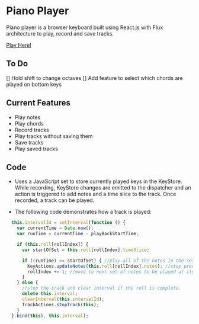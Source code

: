 # Piano Player
Piano player is a browser keyboard built using React.js with Flux
architecture to play, record and save tracks.

[Play Here!](pianoplayer.herokuapp.com)

## To Do
[] Hold shift to change octaves
[] Add feature to select which chords are played on bottom keys

## Current Features
- Play notes
- Play chords
- Record tracks
- Play tracks without saving them
- Save tracks
- Play saved tracks

## Code
- Uses a JavaScript set to store currently played keys in the KeyStore.
  While recording, KeyStore changes are emitted to the dispatcher and an
  action is triggered to add notes and a time slice to the track. Once recorded,
  a track can be played.

- The following code demonstrates how a track is played:

``` JavaScript
  this.intervalId = setInterval(function () {
    var currentTime = Date.now();
    var runTime = currentTime - playBackStartTime;

    if (this.roll[rollIndex]) {
      var startOfSet = this.roll[rollIndex].timeSlice;

      if ((runTime) >= startOfSet) { //play all of the notes in the set at this rollIndex if their start is greater than the runTime
        KeyActions.updateNotes(this.roll[rollIndex].notes); //stop previous notes and play current set
        rollIndex += 1; //move to next set of notes to be played at its start time
      }
    } else {
      //stop the track and clear interval if the roll is complete.
      delete this.interval;
      clearInterval(this.intervalId);
      TrackActions.stopTrack(this);
    }
  }.bind(this), this.interval);
```
